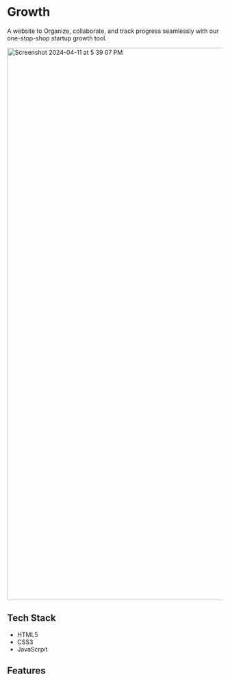# Growth
A  website to Organize, collaborate, and track progress seamlessly with our one-stop-shop startup growth tool.

<img width="1290" alt="Screenshot 2024-04-11 at 5 39 07 PM" src="https://github.com/andy-apaez/growth-landing-page/assets/148652039/e51d99a5-aec6-46db-8479-f6a7974b9020">

## Tech Stack

- HTML5
- CSS3
- JavaScrpit

## Features

